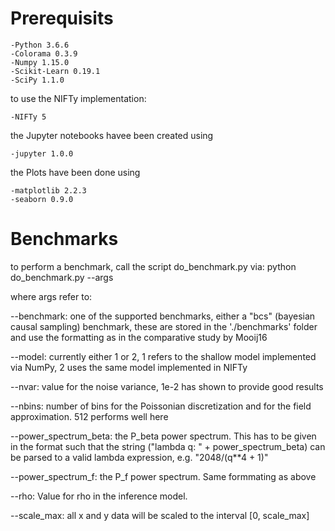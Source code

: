 # Prerequisits
    -Python 3.6.6
    -Colorama 0.3.9
    -Numpy 1.15.0
    -Scikit-Learn 0.19.1
    -SciPy 1.1.0

to use the NIFTy implementation:

    -NIFTy 5

the Jupyter notebooks havee been created using

    -jupyter 1.0.0

the Plots have been done using

    -matplotlib 2.2.3
    -seaborn 0.9.0


# Benchmarks

to perform a benchmark, call the script do_benchmark.py via:
  python do_benchmark.py --args
  
where args refer to:

  --benchmark: one of the supported benchmarks, either a "bcs" 
        (bayesian causal sampling) benchmark, these are stored
        in the './benchmarks' folder and use the formatting as
        in the comparative study by Mooij16

  --model: currently either 1 or 2, 1 refers to the shallow model
        implemented via NumPy, 2 uses the same model implemented
        in NIFTy

  --nvar: value for the noise variance, 1e-2 has shown to provide
        good results

  --nbins: number of bins for the Poissonian discretization and 
        for the field approximation. 512 performs well here

  --power_spectrum_beta: the P_beta power spectrum. This has to be
        given in the format such that the string 
        ("lambda q: " + power_spectrum_beta) can be parsed to a
        valid lambda expression, e.g. "2048/(q**4 + 1)"

  --power_spectrum_f: the P_f power spectrum. Same formmating as
        above

  --rho: Value for rho in the inference model.

  --scale_max: all x and y data will be scaled to the interval 
      [0, scale_max]
    
